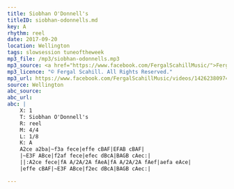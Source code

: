 ```yaml
---
title: Siobhan O'Donnell's
titleID: siobhan-odonnells.md
key: A
rhythm: reel
date: 2017-09-20
location: Wellington
tags: slowsession tuneoftheweek
mp3_file: /mp3/siobhan-odonnells.mp3
mp3_source: <a href="https://www.facebook.com/FergalScahillMusic/">Fergal Scahill</a>, member of <a href="http://www.webanjo3.com/">We Banjo 3</a>
mp3_licence: "© Fergal Scahill. All Rights Reserved."
mp3_url: https://www.facebook.com/FergalScahillMusic/videos/1426238097472521/
source: Wellington
abc_source:
abc_url:
abc: |
    X: 1
    T: Siobhan O'Donnell's
    R: reel
    M: 4/4
    L: 1/8
    K: A
    A2ce a2ba|~f3a fece|effe cBAF|EFAB cBAF|
    |~E3F ABce|f2af fece|efec dBcA|BAGB cAec:|
    ||:A2ce fece|fA A/2A/2A fAeA|fA A/2A/2A fAef|aefa eAce|
    |effe cBAF|~E3F ABce|f2ec dBcA|BAGB cAec:|

---
```

